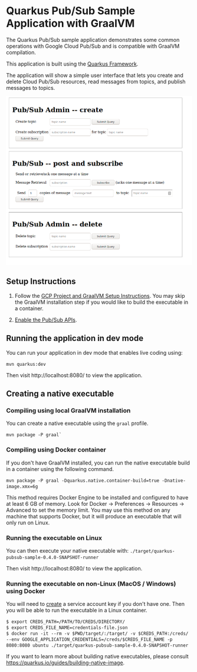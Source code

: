 # Quarkus Pub/Sub Sample Application with GraalVM

The Quarkus Pub/Sub sample application demonstrates some common operations with Google Cloud Pub/Sub and is compatible with GraalVM compilation.

This application is built using the [Quarkus Framework](https://quarkus.io/).

The application will show a simple user interface that lets you create and delete Cloud Pub/Sub resources, read messages from topics, and publish messages to topics.

![screenshot of the application](app_screenshot.png)

## Setup Instructions

1. Follow the [GCP Project and GraalVM Setup Instructions](../../README.md).
You may skip the GraalVM installation step if you would like to build the executable in a container.

2. [Enable the Pub/Sub APIs](https://console.cloud.google.com/apis/api/pubsub.googleapis.com).

## Running the application in dev mode

You can run your application in dev mode that enables live coding using:

```
mvn quarkus:dev
```

Then visit http://localhost:8080/ to view the application.

## Creating a native executable

### Compiling using local GraalVM installation

You can create a native executable using the `graal` profile.

```
mvn package -P graal`
```

### Compiling using Docker container

If you don't have GraalVM installed, you can run the native executable build in a container using the following command.

```
mvn package -P graal -Dquarkus.native.container-build=true -Dnative-image.xmx=6g
```

This method requires Docker Engine to be installed and configured to have at least 6 GB of memory.
Look for Docker -> Preferences -> Resources -> Advanced to set the memory limit.
You may use this method on any machine that supports Docker, but it will produce an executable that will only run on Linux.

### Running the executable on Linux

You can then execute your native executable with: `./target/quarkus-pubsub-sample-0.4.0-SNAPSHOT-runner`

Then visit http://localhost:8080/ to view the application.

### Running the executable on non-Linux (MacOS / Windows) using Docker

You will need to [create](https://cloud.google.com/iam/docs/creating-managing-service-account-keys#iam-service-account-keys-create-console) a service account key if you don't have one.
Then you will be able to run the executable in a Linux container.

```
$ export CREDS_PATH=/PATH/TO/CREDS/DIRECTORY/
$ export CREDS_FILE_NAME=credentials-file.json
$ docker run -it --rm -v $PWD/target/:/target/ -v $CREDS_PATH:/creds/ --env GOOGLE_APPLICATION_CREDENTIALS=/creds/$CREDS_FILE_NAME -p 8080:8080 ubuntu ./target/quarkus-pubsub-sample-0.4.0-SNAPSHOT-runner
```

If you want to learn more about building native executables, please consult https://quarkus.io/guides/building-native-image.